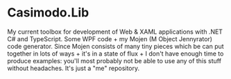 # Casimodo.Lib

My current toolbox for development of Web & XAML applications with .NET C# and TypeScript.
Some WPF code + my Mojen (M Object Jennyrator) code generator.
Since Mojen consists of many tiny pieces which be can put together in lots of ways + it's in a state of flux + I don't have enough time to produce examples: you'll most probably not be able to use any of this stuff without headaches. It's just a "me" repository.
